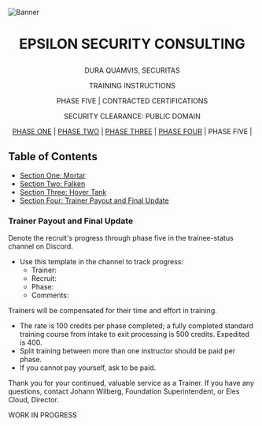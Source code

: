 <p align="center">
  
![Banner](https://github.com/ElesCloud/ESCHandbook/blob/main/Banner.jpg)
  
</p>

# <p align='center'> EPSILON SECURITY CONSULTING </p> 

<p align="center"> DURA QUAMVIS, SECURITAS </p>
  
<p align="center"> TRAINING INSTRUCTIONS </p>

<p align="center"> PHASE FIVE | CONTRACTED CERTIFICATIONS </p>

<p align="center"> SECURITY CLEARANCE: PUBLIC DOMAIN </p>

<p align="center"> 
 <a href= https://github.com/ElesCloud/ESCDocuments/blob/main/Training_PhaseOne.md>PHASE ONE</a> |
 <a href= https://github.com/ElesCloud/ESCDocuments/blob/main/Training_PhaseTwo.md>PHASE TWO</a> | 
 <a href= https://github.com/ElesCloud/ESCDocuments/blob/main/Training_PhaseThree.md>PHASE THREE</a> |
 <a href= https://github.com/ElesCloud/ESCDocuments/blob/main/Training_PhaseFour.md>PHASE FOUR</a> | 
 PHASE FIVE |

</p>

## Table of Contents
  - [Section One: Mortar](#section-one-Mortar)
  - [Section Two: Falken](#section-two-falken)
  - [Section Three: Hover Tank](#section-three-hover-tank)
  - [Section Four: Trainer Payout and Final Update](#section-four-trainer-payout-and-final-update)


### Trainer Payout and Final Update
Denote the recruit's progress through phase five in the trainee-status channel on Discord.
   - Use this template in the channel to track progress:
     - Trainer:
     - Recruit:
     - Phase:
     - Comments:

Trainers will be compensated for their time and effort in training.
- The rate is 100 credits per phase completed; a fully completed standard training course from intake to exit processing is 500 credits. Expedited is 400.
- Split training between more than one instructor should be paid per phase.
- If you cannot pay yourself, ask to be paid.

Thank you for your continued, valuable service as a Trainer. If you have any questions, contact Johann Wilberg, Foundation Superintendent, or Eles Cloud, Director.

WORK IN PROGRESS


